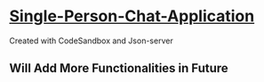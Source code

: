 <h1><a href="https://csb-2glw4s.netlify.app/">Single-Person-Chat-Application</a></h1>
Created with CodeSandbox and Json-server
<h2>Will Add More Functionalities in Future</h2>
